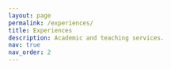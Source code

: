 ```yaml
---
layout: page
permalink: /experiences/
title: Experiences
description: Academic and teaching services.
nav: true
nav_order: 2
---
```


